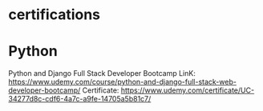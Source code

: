 # certifications


# Python 
Python and Django Full Stack Developer Bootcamp
LinK:
https://www.udemy.com/course/python-and-django-full-stack-web-developer-bootcamp/
Certificate:
https://www.udemy.com/certificate/UC-34277d8c-cdf6-4a7c-a9fe-14705a5b81c7/
